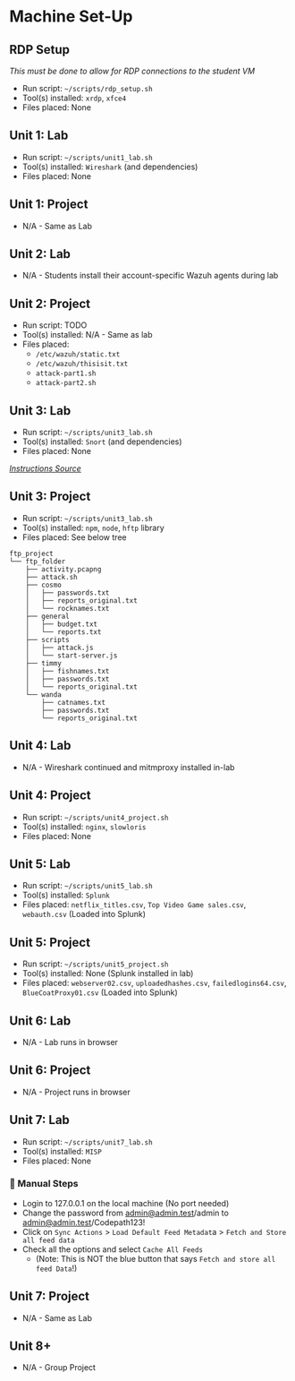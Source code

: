 # Machine Set-Up

## RDP Setup

*This must be done to allow for RDP connections to the student VM*

- Run script: `~/scripts/rdp_setup.sh`
- Tool(s) installed: `xrdp`, `xfce4`
- Files placed: None

## Unit 1: Lab

- Run script: `~/scripts/unit1_lab.sh`
- Tool(s) installed: `Wireshark` (and dependencies)
- Files placed: None

## Unit 1: Project

- N/A - Same as Lab

## Unit 2: Lab

- N/A - Students install their account-specific Wazuh agents during lab

## Unit 2: Project

- Run script: TODO
- Tool(s) installed: N/A - Same as lab
- Files placed:
  - `/etc/wazuh/static.txt`
  - `/etc/wazuh/thisisit.txt`
  - `attack-part1.sh`
  - `attack-part2.sh`

## Unit 3: Lab

- Run script: `~/scripts/unit3_lab.sh`
- Tool(s) installed: `Snort` (and dependencies)
- Files placed: None

[*Instructions Source*](https://snort-org-site.s3.amazonaws.com/production/document_files/files/000/011/074/original/Snort_3_on_Ubuntu_18_and_20.pdf)

## Unit 3: Project

- Run script: `~/scripts/unit3_lab.sh`
- Tool(s) installed: `npm`, `node`, `hftp` library
- Files placed: See below tree

```text
ftp_project
└── ftp_folder
    ├── activity.pcapng
    ├── attack.sh
    ├── cosmo
    │   ├── passwords.txt
    │   ├── reports_original.txt
    │   └── rocknames.txt
    ├── general
    │   ├── budget.txt
    │   └── reports.txt
    ├── scripts
    │   ├── attack.js
    │   └── start-server.js
    ├── timmy
    │   ├── fishnames.txt
    │   ├── passwords.txt
    │   └── reports_original.txt
    └── wanda
        ├── catnames.txt
        ├── passwords.txt
        └── reports_original.txt
```

## Unit 4: Lab

- N/A - Wireshark continued and mitmproxy installed in-lab

## Unit 4: Project

- Run script: `~/scripts/unit4_project.sh`
- Tool(s) installed: `nginx`, `slowloris`
- Files placed: None

## Unit 5: Lab

- Run script: `~/scripts/unit5_lab.sh`
- Tool(s) installed: `Splunk`
- Files placed: `netflix_titles.csv`, `Top Video Game sales.csv`, `webauth.csv` (Loaded into Splunk)

## Unit 5: Project

- Run script: `~/scripts/unit5_project.sh`
- Tool(s) installed: None (Splunk installed in lab)
- Files placed: `webserver02.csv`, `uploadedhashes.csv`, `failedlogins64.csv`, `BlueCoatProxy01.csv` (Loaded into Splunk)

## Unit 6: Lab

- N/A - Lab runs in browser

## Unit 6: Project

- N/A - Project runs in browser

## Unit 7: Lab

- Run script: `~/scripts/unit7_lab.sh`
- Tool(s) installed: `MISP`
- Files placed: None

### 🚨 Manual Steps

- Login to 127.0.0.1 on the local machine (No port needed) 
- Change the password from admin@admin.test/admin to admin@admin.test/Codepath123!
- Click on `Sync Actions` > `Load Default Feed Metadat`a > `Fetch and Store all feed data`
- Check all the options and select `Cache All Feeds` 
  - (Note: This is NOT the blue button that says `Fetch and store all feed Data`!)

## Unit 7: Project

- N/A - Same as Lab

## Unit 8+

- N/A - Group Project
